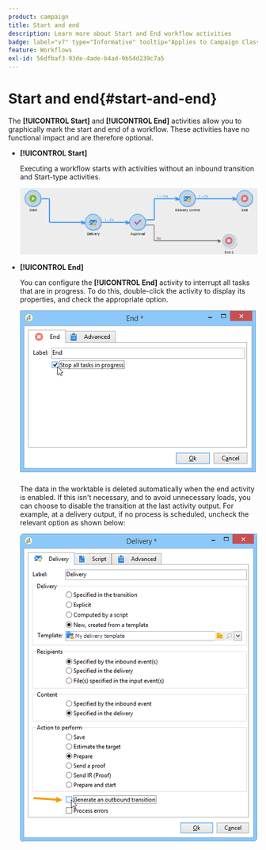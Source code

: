 ```yaml
---
product: campaign
title: Start and end
description: Learn more about Start and End workflow activities
badge: label="v7" type="Informative" tooltip="Applies to Campaign Classic v7 only"
feature: Workflows
exl-id: 56dfbaf3-93de-4ade-b4ad-9b54d239c7a5
---
```

# Start and end{#start-and-end}



The **[!UICONTROL Start]** and **[!UICONTROL End]** activities allow you to graphically mark the start and end of a workflow. These activities have no functional impact and are therefore optional.

* **[!UICONTROL Start]**

  Executing a workflow starts with activities without an inbound transition and Start-type activities.

  ![](assets/s_user_segmentation_start_stop.png)

* **[!UICONTROL End]**

  You can configure the **[!UICONTROL End]** activity to interrupt all tasks that are in progress. To do this, double-click the activity to display its properties, and check the appropriate option.

  ![](assets/s_user_segmentation_end.png)

  The data in the worktable is deleted automatically when the end activity is enabled. If this isn't necessary, and to avoid unnecessary loads, you can choose to disable the transition at the last activity output. For example, at a delivery output, if no process is scheduled, uncheck the relevant option as shown below:

  ![](assets/s_advuser_delivery_option_no_output.png)
